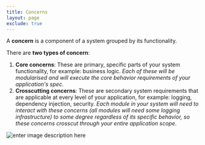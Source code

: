 ```yaml
---
title: Concerns
layout: page
exclude: true
---
```


A **concern** is a component of a system grouped by its functionality.

There are **two types of concern**:

1. **Core concerns**: These are primary, specific parts of your system functionality, for example: business logic. *Each of these will be modularised and will execute the core behavior  requirements of your application's spec*.
2. **Crosscutting concerns**: These are secondary system requirements that are applicable at every level of your application, for example: logging, dependency injection, security. *Each module in your system will need to interact with these concerns (all modules will need some logging infrastructure) to some degree regardless of its specific behavior, so these concerns crosscut through your entire application scope*.

![enter image description here](https://i.stack.imgur.com/0xO3n.jpg)
<!--stackedit_data:
eyJoaXN0b3J5IjpbMzc2NTQwNDA5XX0=
-->